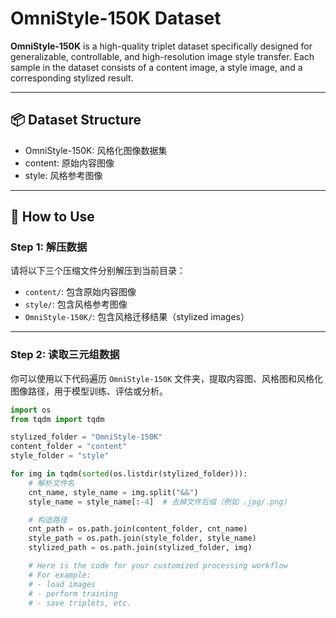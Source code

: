 # OmniStyle-150K Dataset

**OmniStyle-150K** is a high-quality triplet dataset specifically designed for generalizable, controllable, and high-resolution image style transfer. Each sample in the dataset consists of a content image, a style image, and a corresponding stylized result.

---

## 📦 Dataset Structure

* OmniStyle-150K: 风格化图像数据集
* content: 原始内容图像
* style: 风格参考图像


---

## 🚀 How to Use

### Step 1: 解压数据

请将以下三个压缩文件分别解压到当前目录：

- `content/`: 包含原始内容图像
- `style/`: 包含风格参考图像
- `OmniStyle-150K/`: 包含风格迁移结果（stylized images）

---

### Step 2: 读取三元组数据

你可以使用以下代码遍历 `OmniStyle-150K` 文件夹，提取内容图、风格图和风格化图像路径，用于模型训练、评估或分析。

```python
import os
from tqdm import tqdm

stylized_folder = "OmniStyle-150K"
content_folder = "content"
style_folder = "style"

for img in tqdm(sorted(os.listdir(stylized_folder))):
    # 解析文件名
    cnt_name, style_name = img.split("&&")
    style_name = style_name[:-4]  # 去掉文件后缀（例如 .jpg/.png）

    # 构造路径
    cnt_path = os.path.join(content_folder, cnt_name)
    style_path = os.path.join(style_folder, style_name)
    stylized_path = os.path.join(stylized_folder, img)

    # Here is the code for your customized processing workflow
    # For example:
    # - load images
    # - perform training
    # - save triplets, etc.
